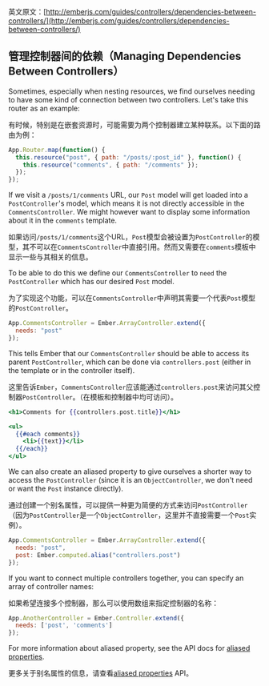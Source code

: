 英文原文：[http://emberjs.com/guides/controllers/dependencies-between-controllers/](http://emberjs.com/guides/controllers/dependencies-between-controllers/)

## 管理控制器间的依赖（Managing Dependencies Between Controllers）

Sometimes, especially when nesting resources, we find ourselves needing
to have some kind of connection between two controllers. Let's take this
router as an example:

有时候，特别是在嵌套资源时，可能需要为两个控制器建立某种联系。以下面的路由为例：

```javascript
App.Router.map(function() {
  this.resource("post", { path: "/posts/:post_id" }, function() {
    this.resource("comments", { path: "/comments" });
  });
});
```

If we visit a `/posts/1/comments` URL, our `Post` model will get
loaded into a `PostController`'s model, which means it is not directly
accessible in the `CommentsController`. We might however want to display
some information about it in the `comments` template.

如果访问`/posts/1/comments`这个URL，`Post`模型会被设置为`PostController`的模型，其不可以在`CommentsController`中直接引用。然而又需要在`comments`模板中显示一些与其相关的信息。

To be able to do this we define our `CommentsController` to `need` the
`PostController`
which has our desired `Post` model.

为了实现这个功能，可以在`CommentsController`中声明其需要一个代表`Post`模型的`PostController`。

```javascript
App.CommentsController = Ember.ArrayController.extend({
  needs: "post"
});
```

This tells Ember that our `CommentsController` should be able to access
its parent `PostController`, which can be done via `controllers.post`
(either in the template or in the controller itself).

这里告诉`Ember`，`CommentsController`应该能通过`controllers.post`来访问其父控制器`PostController`。（在模板和控制器中均可访问）。

```handlebars
<h1>Comments for {{controllers.post.title}}</h1>

<ul>
  {{#each comments}}
    <li>{{text}}</li>
  {{/each}}
</ul>
```

We can also create an aliased property to give ourselves a shorter way to access
the `PostController` (since it is an `ObjectController`, we don't need or
want the `Post` instance directly).

通过创建一个别名属性，可以提供一种更为简便的方式来访问`PostController`（因为`PostController`是一个`ObjectController`，这里并不直接需要一个`Post`实例）。

```javascript
App.CommentsController = Ember.ArrayController.extend({
  needs: "post",
  post: Ember.computed.alias("controllers.post")
});
```

If you want to connect multiple controllers together, you can specify an
array of controller names:

如果希望连接多个控制器，那么可以使用数组来指定控制器的名称：

```javascript
App.AnotherController = Ember.Controller.extend({
  needs: ['post', 'comments']
});
```

For more information about aliased property, see the API docs for
[aliased properties](http://emberjs.com/api/#method_computed_alias).

更多关于别名属性的信息，请查看[aliased properties](http://emberjs.com/api/#method_computed_alias) API。
